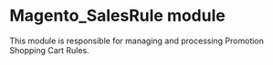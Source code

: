 # Magento_SalesRule module

This module is responsible for managing and processing Promotion Shopping Cart Rules.
